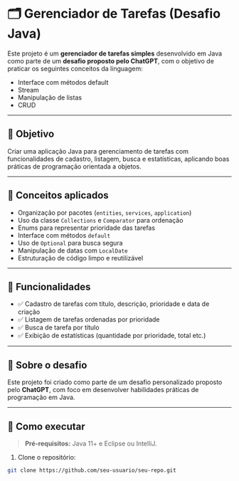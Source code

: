 # 🗂️ Gerenciador de Tarefas (Desafio Java)

Este projeto é um **gerenciador de tarefas simples** desenvolvido em Java como parte de um **desafio proposto pelo ChatGPT**, com o objetivo de praticar os seguintes conceitos da linguagem:
- Interface com métodos default
- Stream
- Manipulação de listas
- CRUD
---

## 🎯 Objetivo

Criar uma aplicação Java para gerenciamento de tarefas com funcionalidades de cadastro, listagem, busca e estatísticas, aplicando boas práticas de programação orientada a objetos.

---

## 🧠 Conceitos aplicados

- Organização por pacotes (`entities`, `services`, `application`)
- Uso da classe `Collections` e `Comparator` para ordenação
- Enums para representar prioridade das tarefas
- Interface com métodos `default`
- Uso de `Optional` para busca segura
- Manipulação de datas com `LocalDate`
- Estruturação de código limpo e reutilizável

---

## 📌 Funcionalidades

- ✅ Cadastro de tarefas com título, descrição, prioridade e data de criação
- ✅ Listagem de tarefas ordenadas por prioridade
- ✅ Busca de tarefa por título
- ✅ Exibição de estatísticas (quantidade por prioridade, total etc.)

---

## 🤖 Sobre o desafio

Este projeto foi criado como parte de um desafio personalizado proposto pelo **ChatGPT**, com foco em desenvolver habilidades práticas de programação em Java.

---

## 🚀 Como executar

> **Pré-requisitos:** Java 11+ e Eclipse ou IntelliJ.

1. Clone o repositório:
```bash
git clone https://github.com/seu-usuario/seu-repo.git
